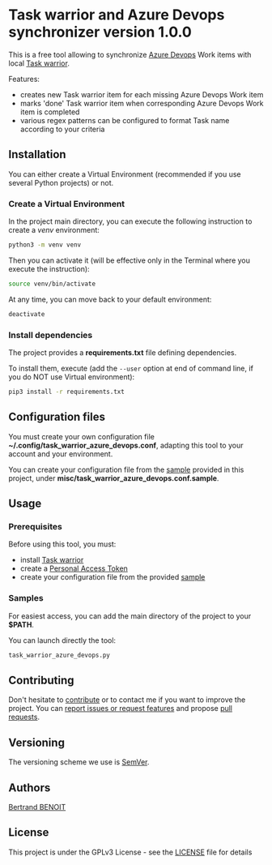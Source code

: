 # Task warrior and Azure Devops synchronizer version 1.0.0

This is a free tool allowing to synchronize [Azure Devops](https://azure.microsoft.com/en-us/solutions/devops/) Work items with local [Task warrior](https://taskwarrior.org/).

Features:

-   creates new Task warrior item for each missing Azure Devops Work item
-   marks 'done' Task warrior item when corresponding Azure Devops Work item is completed
-   various regex patterns can be configured to format Task name according to your criteria

## Installation
You can either create a Virtual Environment (recommended if you use several Python projects) or not.

### Create a Virtual Environment
In the project main directory, you can execute the following instruction to create a *venv* environment:
```bash
python3 -m venv venv
```

Then you can activate it (will be effective only in the Terminal where you execute the instruction):
```bash
source venv/bin/activate
```

At any time, you can move back to your default environment:
```bash
deactivate
```

### Install dependencies
The project provides a **requirements.txt** file defining dependencies.

To install them, execute (add the `--user` option at end of command line, if you do NOT use Virtual environment):
```bash
pip3 install -r requirements.txt
```

## Configuration files
You must create your own configuration file **~/.config/task_warrior_azure_devops.conf**, adapting this tool to your account and your environment.

You can create your configuration file from the [sample](misc/task_warrior_azure_devops.conf.sample) provided in this project, under **misc/task_warrior_azure_devops.conf.sample**.

## Usage
### Prerequisites
Before using this tool, you must:

-   install [Task warrior](https://taskwarrior.org/)
-   create a [Personal Access Token](https://docs.microsoft.com/en-us/azure/devops/organizations/accounts/use-personal-access-tokens-to-authenticate)
-   create your configuration file from the provided [sample](misc/task_warrior_azure_devops.conf.sample)

### Samples
For easiest access, you can add the main directory of the project to your **$PATH**.

You can launch directly the tool:
```bash
task_warrior_azure_devops.py
```

## Contributing
Don't hesitate to [contribute](https://opensource.guide/how-to-contribute/) or to contact me if you want to improve the project.
You can [report issues or request features](https://github.com/bertrand-benoit/pyTaskWDevops/issues) and propose [pull requests](https://github.com/bertrand-benoit/pyTaskWDevops/pulls).

## Versioning
The versioning scheme we use is [SemVer](http://semver.org/).

## Authors
[Bertrand BENOIT](mailto:contact@bertrand-benoit.net)

## License
This project is under the GPLv3 License - see the [LICENSE](LICENSE) file for details
